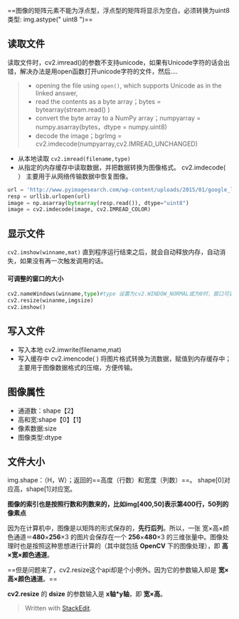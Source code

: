 ==图像的矩阵元素不能为浮点型，浮点型的矩阵将显示为空白，必须转换为uint8类型:  img.astype(" uint8 ")==
## 读取文件
读取文件时，cv2.imread()的参数不支持unicode，如果有Unicode字符的话会出错，解决办法是用open函数打开unicode字符的文件，然后....
>-   opening the file using  `open()`, which supports Unicode as in the linked answer,
>-   read the contents as a byte array；bytes = bytearray(stream.read() )
>-   convert the byte array to a NumPy array；numpyarray = numpy.asarray(bytes，dtype = numpy.uint8)
>-   decode the image；bgrImg = cv2.imdecode(numpyarray,cv2.IMREAD_UNCHANGED)

- 从本地读取
`cv2.imread(filename,type)`
- 从指定的内存缓存中读取数据，并把数据转换为图像格式。
cv2.imdecode( ）
主要用于从网络传输数据中恢复图像。
```py
url = 'http://www.pyimagesearch.com/wp-content/uploads/2015/01/google_logo.png'
resp = urllib.urlopen(url)
image = np.asarray(bytearray(resp.read()), dtype="uint8")
image = cv2.imdecode(image, cv2.IMREAD_COLOR)
```
## 显示文件
`cv2.imshow(winname,mat)`
直到程序运行结束之后，就会自动释放内存，自动消失，如果没有再一次触发调用的话。
#### 可调整的窗口的大小
```py
cv2.nameWindows(winname,type)#type 设置为cv2.WINDOW_NORMAL或为0时，窗口可调。
cv2.resize(winanme,imgsize)
cv2.imshow()
```
## 写入文件
- 写入本地
cv2.imwrite(filename,mat)
- 写入缓存中
cv2.imencode( )
将图片格式转换为流数据，赋值到内存缓存中；主要用于图像数据格式的压缩，方便传输。
## 图像属性
- 通道数：shape【2】
- 高和宽:shape【0】【1】
- 像素数据:size
- 图像类型:dtype
## 文件大小
img.shape：（H，W）；返回的==高度（行数）和宽度（列数）==。
shape[0]对应高，shape[1]对应宽。

**图像的索引也是按照行数和列数来的，比如img[400,50]表示第400行，50列的像素点**

因为在计算机中，图像是以矩阵的形式保存的，**先行后列**。所以，一张 宽×高×颜色通道＝**480**×**256**×3 的图片会保存在一个 **256**×**480**×3 的三维张量中。图像处理时也是按照这种思想进行计算的（其中就包括 **OpenCV** 下的图像处理），即 **高×宽×颜色通道**。

==但是问题来了，cv2.resize这个api却是个小例外。因为它的参数输入却是 **宽×高×颜色通道**。==

**cv2.resize** 的 **dsize** 的参数输入是 **x轴*y轴**，即 **宽×高**。
> Written with [StackEdit](https://stackedit.io/).
<!--stackedit_data:
eyJoaXN0b3J5IjpbLTc0OTMxNjU4MiwxODQ4NTI2NjYxLC0xNj
c4MTU0NjA1LDIyNTI2MTM1NywtMTI3MjYxNzU1OSwxMjg3NjU5
OTgxLC0xMTY3NzQ5MzQwLDEyMzU1MjA4ODksLTE0NzY5MTM2MT
ddfQ==
-->